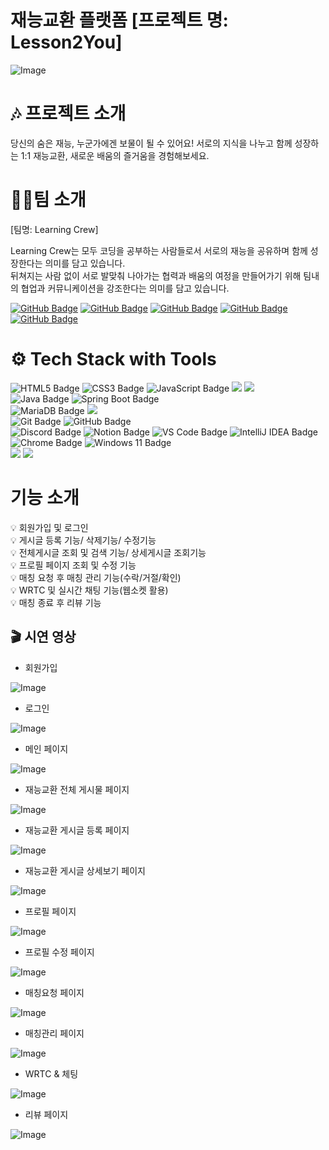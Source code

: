 # 재능교환 플랫폼 [프로젝트 명: Lesson2You] 

![Image](https://github.com/user-attachments/assets/bc351b7d-92cf-4993-8257-6d8196f2a45b)

# 🎶 프로젝트 소개
당신의 숨은 재능, 누군가에겐 보물이 될 수 있어요! 
서로의 지식을 나누고 함께 성장하는 1:1 재능교환, 새로운 배움의 즐거움을 경험해보세요.

# 🧑‍🦰팀 소개
[팀명: Learning Crew]

Learning Crew는 모두 코딩을 공부하는 사람들로서 서로의 재능을 공유하며 함께 성장한다는 의미를 담고 있습니다. <br/>
뒤쳐지는 사람 없이 서로 발맞춰 나아가는 협력과 배움의 여정을 만들어가기 위해 팀내의 협업과 커뮤니케이션을 강조한다는 의미를 담고 있습니다.

[![GitHub Badge](https://img.shields.io/badge/anjun0413-181717?logo=github&logoColor=white&labelColor=181717)](https://github.com/anjun0413)
[![GitHub Badge](https://img.shields.io/badge/cafephilia-181717?logo=github&logoColor=white&labelColor=181717)](https://github.com/cafephilia)
[![GitHub Badge](https://img.shields.io/badge/seyoung0314-181717?logo=github&logoColor=white&labelColor=181717)](https://github.com/seyoung0314)
[![GitHub Badge](https://img.shields.io/badge/chchch928-181717?logo=github&logoColor=white&labelColor=181717)](https://github.com/chchch928)
[![GitHub Badge](https://img.shields.io/badge/mjkim41-181717?logo=github&logoColor=white&labelColor=181717)](https://github.com/mjkim41)

# ⚙️ Tech Stack with Tools

![HTML5 Badge](https://img.shields.io/badge/HTML5-E34F26?logo=html5&logoColor=white)
![CSS3 Badge](https://img.shields.io/badge/CSS3-1572B6?logo=css3&logoColor=white)
![JavaScript Badge](https://img.shields.io/badge/JavaScript-F7DF1E?logo=javascript&logoColor=black&labelColor=F7DF1E)
<img src="https://img.shields.io/badge/React-61DAFB?style=flat-square&logo=React&logoColor=black"/>
<img src="https://img.shields.io/badge/Sass-CC6699?style=flat-square&logo=Sass&logoColor=white"/>
<br>
![Java Badge](https://img.shields.io/badge/Java-007396?logo=openjdk&logoColor=white&labelColor=007396)
![Spring Boot Badge](https://img.shields.io/badge/Spring%20Boot-6DB33F?logo=springboot&logoColor=white)
<br>
![MariaDB Badge](https://img.shields.io/badge/MariaDB-003545?logo=mariadb&logoColor=white)
<img src="https://img.shields.io/badge/Postman-FF6C37?style=flat-square&logo=Postman&logoColor=white"/>
<br>
![Git Badge](https://img.shields.io/badge/Git-F05032?logo=git&logoColor=white)
![GitHub Badge](https://img.shields.io/badge/GitHub-181717?logo=github&logoColor=white)<br>
![Discord Badge](https://img.shields.io/badge/Discord-5865F2?logo=discord&logoColor=white)
![Notion Badge](https://img.shields.io/badge/Notion-000000?logo=notion&logoColor=white)
![VS Code Badge](https://img.shields.io/badge/Visual%20Studio%20Code-007ACC?logo=visual-studio-code&logoColor=white)
![IntelliJ IDEA Badge](https://img.shields.io/badge/IntelliJ_Ultimate-000000?logo=intellijidea&logoColor=white&labelColor=000000)<br>
![Chrome Badge](https://img.shields.io/badge/Chrome-4285F4?logo=googlechrome&logoColor=white)
![Windows 11 Badge](https://img.shields.io/badge/Windows%2011-0078D6?logo=windows&logoColor=white)
<br>
<img src="https://img.shields.io/badge/aws-232F3E?style=for-the-badge&logo=aws&logoColor=white">
<img src="https://img.shields.io/badge/Docker-2496ED?style=flat-square&logo=Docker&logoColor=white"/>

# 기능 소개
💡 회원가입 및 로그인 <br/>
💡 게시글 등록 기능/ 삭제기능/ 수정기능<br/>
💡 전체게시글 조회 및 검색 기능/ 상세게시글 조회기능 <br/>
💡 프로필 페이지 조회 및 수정 기능<br/>
💡 매칭 요청 후 매칭 관리 기능(수락/거절/확인) <br/>
💡 WRTC 및 실시간 채팅 기능(웹소켓 활용) <br/>
💡 매칭 종료 후 리뷰 기능 <br/>

## 🎬 시연 영상

- 회원가입

![Image](https://github.com/user-attachments/assets/2bf0b199-96ee-4722-8a4b-c6fe5e62a9bd)

- 로그인

![Image](https://github.com/user-attachments/assets/3f92a441-740a-4b92-b0c3-89f3839c7863)

- 메인 페이지

![Image](https://github.com/user-attachments/assets/d4933cb5-d4e7-4e22-9e3a-ed83fbe9eb43)

- 재능교환 전체 게시물 페이지

![Image](https://github.com/user-attachments/assets/74b0443d-807e-4630-9cd3-710d5b7fc1c5)

- 재능교환 게시글 등록 페이지

![Image](https://github.com/user-attachments/assets/e9fa5d4c-26d8-4354-a7a0-0c9f4a748664)

- 재능교환 게시글 상세보기 페이지

![Image](https://github.com/user-attachments/assets/e50251bf-7858-43cb-bbbf-b371161f434f)

- 프로필 페이지

![Image](https://github.com/user-attachments/assets/076c7ef7-bf50-49aa-8039-eb774c7b6463)

- 프로필 수정 페이지

![Image](https://github.com/user-attachments/assets/da3d7ef1-f6e8-4b8e-abf4-6d7d151aef21)

- 매칭요청 페이지

![Image](https://github.com/user-attachments/assets/3377237d-b731-4374-afd7-0354e1878481)

- 매칭관리 페이지

![Image](https://github.com/user-attachments/assets/8f65ce96-19d1-4889-aac6-89e15696905e)

- WRTC & 체팅

![Image](https://github.com/user-attachments/assets/55b13230-1a90-4d7e-8158-c8ebefd79201)

- 리뷰 페이지

![Image](https://github.com/user-attachments/assets/fcc4cb20-4162-4357-a728-3b5142dda34c)
